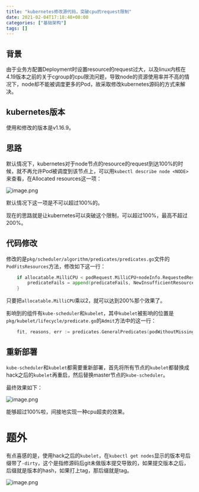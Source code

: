 ```yaml
---
title: "kubernetes修改源代码，突破cpu的request限制"
date: 2021-02-04T17:18:48+08:00
categories: ["基础架构"]
tags: []
---
```


## 背景

由于业务方配置Deployment时设置resource的request过大，以及linux内核在4.19版本之前的关于cgroup的cpu限流问题，导致node的资源使用率并不高的情况下，node却不能被调度更多的Pod，故采取修改kubernetes源码的方式来解决。

## kubernetes版本

使用和修改的版本是v1.16.9。

## 思路

默认情况下，kubernetes对于node节点的resource的request到达100%的时候，就不再允许Pod被调度到该节点上，可以用`kubectl describe node <NODE>`来查看，在Allocated resources这一项：

![image.png](https://upload-images.jianshu.io/upload_images/18494435-d9c91d57b943c8ea.png?imageMogr2/auto-orient/strip%7CimageView2/2/w/1240)

默认情况下这一项是不可以超过100%的。

现在的思路就是让kubernetes可以突破这个限制，可以超过100%，最高不超过200%。

## 代码修改

修改的是`pkg/scheduler/algorithm/predicates/predicates.go`文件的`PodFitsResources`方法，修改如下这一行：
```go
	if allocatable.MilliCPU < podRequest.MilliCPU+nodeInfo.RequestedResource().MilliCPU {
		predicateFails = append(predicateFails, NewInsufficientResourceError(v1.ResourceCPU, podRequest.MilliCPU, nodeInfo.RequestedResource().MilliCPU, allocatable.MilliCPU))
	}
```
只要把`allocatable.MilliCPU`乘以2，就可以达到200%那个效果了。

影响到的组件有`kube-scheduler`和`kubelet`，其中`kubelet`被影响的位置是`pkg/kubelet/lifecycle/predicate.go`的`Admit`方法中的这一行：

```go
	fit, reasons, err := predicates.GeneralPredicates(podWithoutMissingExtendedResources, nil, nodeInfo)
```

## 重新部署

`kube-scheduler`和`kubelet`都需要重新部署，首先将所有节点的`kubelet`都替换成hack之后的`kubelet`再重启，然后替换master节点的`kube-scheduler`。

最终效果如下：

![image.png](https://upload-images.jianshu.io/upload_images/18494435-dc6747a3d7cf4756.png?imageMogr2/auto-orient/strip%7CimageView2/2/w/1240)

 能够超过100%啦，间接地实现一种cpu超卖的效果。

# 题外

有点喜感的是，使用hack之后的`kubelet`，在`kubectl get nodes`显示的版本号后缀带了`-dirty`，这个是指修源码后git未做版本提交导致的，如果提交版本之后，后缀就是版本的hash，如果打上tag，那后缀就是tag。

![image.png](https://upload-images.jianshu.io/upload_images/18494435-5d296f3aa7d4fe66.png?imageMogr2/auto-orient/strip%7CimageView2/2/w/1240)
